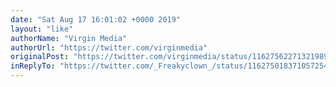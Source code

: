 ```yaml
---
date: "Sat Aug 17 16:01:02 +0000 2019"
layout: "like"
authorName: "Virgin Media"
authorUrl: "https://twitter.com/virginmedia"
originalPost: "https://twitter.com/virginmedia/status/1162756227132198914"
inReplyTo: "https://twitter.com/_Freakyclown_/status/1162750183710572545"
---
```

